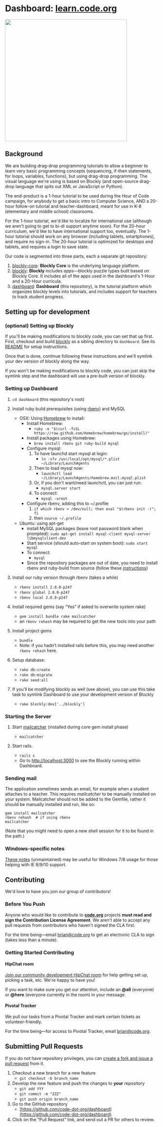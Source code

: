 # Dashboard: [learn.code.org](http://learn.code.org)

<img src="http://i.imgur.com/b8UllKd.png" width=400/>

## Background

We are building drag-drop programming tutorials to allow a beginner to learn very basic programming concepts (sequencing, if-then statements, for loops, variables, functions), but using drag-drop programming.
The visual language we're using is based on Blockly (and open-source drag-drop language that spits out XML or JavaScript or Python).

The end-product is a 1-hour tutorial to be used during the Hour of Code campaign, for anybody to get a basic intro to Computer Science, AND a 20-hour follow-on tutorial and teacher-dashboard, meant for use in K-8 (elementary and middle school) classrooms.

For the 1-hour tutorial, we'd like to localize for international use (although we aren't going to get to bi-di support anytime soon). For the 20-hour curriculum, we'd like to have international support too, eventually.
The 1-hour tutorial should work on any browser (including tablets, smartphones), and require no sign-in. The 20-hour tutorial is optimized for desktops and tablets, and requires a login to save state.

Our code is segmented into three parts, each a separate git repository:

1. [blockly-core](https://github.com/code-dot-org/blockly-core): **Blockly Core** is the underlying language platform.
2. [blockly](https://github.com/code-dot-org/blockly): **Blockly** includes *apps*—blockly puzzle types built based on Blockly Core. It includes all of the apps used in the dashboard's 1-Hour and a 20-Hour curricula.
3. [dashboard](https://github.com/code-dot-org/dashboard): **Dashboard** (this repository), is the tutorial platform which organizes blockly levels into tutorials, and includes support for teachers to track student progress.

## Setting up for development

### (optional) Setting up Blockly

If you'll be making modifications to blockly code, you can set that up first. First, checkout and build [blockly](https://github.com/code-dot-org/blockly) as a sibling directory to `dashboard`. See its [README](https://github.com/code-dot-org/blockly) for setup instructions.

Once that is done, continue following these instructions and we'll symlink your dev version of blockly along the way.

If you won't be making modifications to blockly code, you can just skip the symlink step and the dashboard will use a pre-built version of blockly.

### Setting up Dashboard

1. `cd dashboard` (this repository's root)
2. Install ruby build prerequisites (using [rbenv](https://github.com/sstephenson/rbenv#installation)) and MySQL
    - OSX: Using [Homebrew](http://brew.sh/) to install:
      + Install Homebrew:
        - `ruby -e "$(curl -fsSL https://raw.github.com/Homebrew/homebrew/go/install)"`
      + Install packages using Homebrew:
        - `brew install rbenv git ruby-build mysql`
      + Configure mysql:
        1. To have launchd start mysql at login:
            + `ln -sfv /usr/local/opt/mysql/*.plist ~/Library/LaunchAgents`
        2. Then to load mysql now:
            + `launchctl load ~/Library/LaunchAgents/homebrew.mxcl.mysql.plist`
        3. Or, if you don't want/need launchctl, you can just run:
            + `mysql.server start`
        4. To connect:
            + `mysql -uroot`
      + Configure rbenv, adding this to ~/.profile
        1. `if which rbenv > /dev/null; then eval "$(rbenv init -)"; fi`
        2. then `source ~/.profile`
    - Ubuntu: using apt-get
      + install MySQL packages (leave root password blank when prompted): `sudo apt-get install mysql-client mysql-server libmysqlclient-dev`
      + Start service (should auto-start on system boot): `sudo start mysql`
      + To connect:
        - `mysql`
      + Since the repository packages are out of date, you need to install rbenv and ruby-build from source (follow these [instructions](http://gorails.com/setup#ruby-rbenv))

3. Install our ruby version through rbenv (takes a while)
    - `rbenv install 2.0.0-p247`
    - `rbenv global 2.0.0-p247`
    - `rbenv local 2.0.0-p247`

4. Install required gems (say “Yes” if asked to overwrite system rake)
    - `gem install bundle rake mailcatcher`
    - an `rbenv rehash` may be required to get the new tools into your path

6. Install project gems
    - `bundle`
    - Note: if you hadn’t installed rails before this, you may need another `rbenv rehash` here.

7. Setup database:
    - `rake db:create`
    - `rake db:migrate`
    - `rake seed:all`

8. If you'll be modifying blockly as well (see above), you can use this take task to symlink Dashboard to use your development version of Blockly
    - `rake blockly:dev['../blockly']`

### Starting the Server

1. Start [mailcatcher](http://mailcatcher.me/) (installed during core gem install phase)
    - `mailcatcher`

2. Start rails.
    - `rails s`
    - Go to [http://localhost:3000](http://localhost:3000) to see the Blockly running within Dashboard.

### Sending mail

The application sometimes sends an email, for example when a student attaches to a teacher.  This requires *mailcatcher* to be manually
installed on your system.  Mailcatcher should not be added to the Gemfile, rather it should be manually installed and run, like so:
```shell
gem install mailcatcher
rbenv rehash  # if using rbenv
mailcatcher
```
(Note that you might need to open a new shell session for it to be found in the path.)

### Windows-specific notes

[These notes](https://github.com/code-dot-org/dashboard/blob/master/README_Windows.md) (unmaintained) may be useful for Windows 7/8 usage for those helping with IE 8/9/10 support.

## Contributing

We'd love to have you join our group of contributors!

### Before You Push

Anyone who would like to contribute to **[code.org](https://github.com/code-dot-org/)** projects **must read and sign the Contribution License Agreement**. We aren't able to accept any pull requests from contributors who haven't signed the CLA first.

For the time being—email [brian@code.org](mailto:brian@code.org) to get an electronic CLA to sign (takes less than a minute).

### Getting Started Contributing

#### HipChat room

[Join our community development HipChat room](http://www.hipchat.com/gBebkHP6g) for help getting set up, picking a task, etc. We're happy to have you!

If you want to make sure you get our attention, include an **@all** (everyone) or **@here** (everyone currently in the room) in your message.

#### Pivotal Tracker

We pull our tasks from a Pivotal Tracker and mark certain tickets as volunteer-friendly.

For the time being—for access to Pivotal Tracker, email [brian@code.org](mailto:brian@code.org).

## Submitting Pull Requests

If you do not have repository privileges, you can [create a fork and issue a pull request](https://help.github.com/articles/using-pull-requests) from it.

1. Checkout a new branch for a new feature
    - `git checkout -b branch_name`
2. Develop the new feature and push the changes to **your** repository
    - `git add YYY`
    - `git commit -m "ZZZ"`
    - `git push origin branch_name`
3. Go to the GitHub repository
    - [https://github.com/code-dot-org/dashboard](https://github.com/code-dot-org/dashboard)
4. Click on the "Pull Request" link, and send out a PR for others to review.

